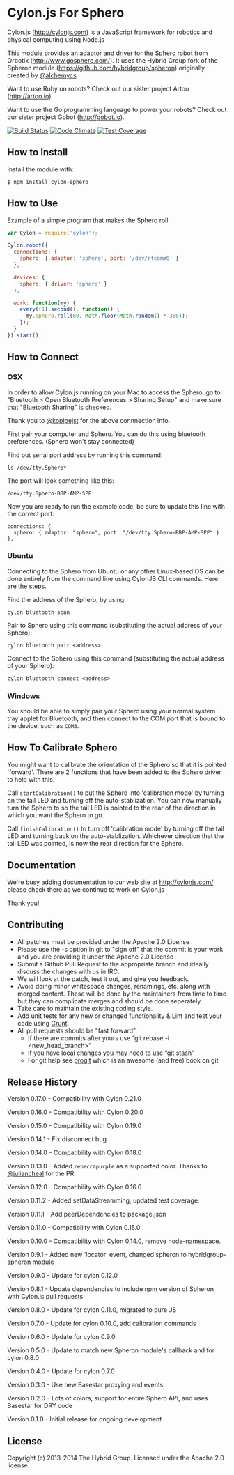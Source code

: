 # Cylon.js For Sphero

Cylon.js (http://cylonjs.com) is a JavaScript framework for robotics and physical computing using Node.js

This module provides an adaptor and driver for the Sphero robot from Orbotix (http://www.gosphero.com/). It uses the Hybrid Group fork of the Spheron module (https://github.com/hybridgroup/spheron) originally created by [@alchemycs](https://github.com/alchemycs)

Want to use Ruby on robots? Check out our sister project Artoo (http://artoo.io)

Want to use the Go programming language to power your robots? Check out our sister project Gobot (http://gobot.io).

[![Build Status](https://secure.travis-ci.org/hybridgroup/cylon-sphero.png?branch=master)](http://travis-ci.org/hybridgroup/cylon-sphero) [![Code Climate](https://codeclimate.com/github/hybridgroup/cylon-sphero/badges/gpa.svg)](https://codeclimate.com/github/hybridgroup/cylon-sphero) [![Test Coverage](https://codeclimate.com/github/hybridgroup/cylon-sphero/badges/coverage.svg)](https://codeclimate.com/github/hybridgroup/cylon-sphero)

## How to Install

Install the module with:

    $ npm install cylon-sphero

## How to Use

Example of a simple program that makes the Sphero roll.

```javascript
var Cylon = require('cylon');

Cylon.robot({
  connections: {
    sphero: { adaptor: 'sphero', port: '/dev/rfcomm0' }
  },

  devices: {
    sphero: { driver: 'sphero' }
  },

  work: function(my) {
    every((1).second(), function() {
      my.sphero.roll(60, Math.floor(Math.random() * 360));
    });
  }
}).start();
```

## How to Connect

### OSX

In order to allow Cylon.js running on your Mac to access the Sphero, go to "Bluetooth > Open Bluetooth Preferences > Sharing Setup" and make sure that "Bluetooth Sharing" is checked.

Thank you to [@kopipejst](https://github.com/kopipejst) for the above connnection info.

First pair your computer and Sphero. You can do this using bluetooth preferences. (Sphero won't stay connected)

Find out serial port address by running this command:

    ls /dev/tty.Sphero*

The port will look something like this:

    /dev/tty.Sphero-BBP-AMP-SPP

Now you are ready to run the example code, be sure to update this line with the correct port:

    connections: {
      sphero: { adaptor: "sphero", port: "/dev/tty.Sphero-BBP-AMP-SPP" }
    },

### Ubuntu

Connecting to the Sphero from Ubuntu or any other Linux-based OS can be done entirely from the command line
using CylonJS CLI commands. Here are the steps.

Find the address of the Sphero, by using:

    cylon bluetooth scan

Pair to Sphero using this command (substituting the actual address of your Sphero):

    cylon bluetooth pair <address>

Connect to the Sphero using this command (substituting the actual address of your Sphero):

    cylon bluetooth connect <address>

### Windows

You should be able to simply pair your Sphero using your normal system tray applet for Bluetooth, and then connect to the COM port that is bound to the device, such as `COM3`.

## How To Calibrate Sphero

You might want to calibrate the orientation of the Sphero so that it is pointed 'forward'. There are 2 functions that have been added to the Sphero driver to help with this.

Call `startCalibration()` to put the Sphero into 'calibration mode' by turning on the tail LED and turning off the auto-stablization. You can now manually turn the Sphero to so the tail LED is pointed to the rear of the direction in which you want the Sphero to go.

Call `finishCalibration()` to turn off 'calibration mode' by turning off the tail LED and turning back on the auto-stablization. Whichever direction that the tail LED was pointed, is now the rear direction for the Sphero.

## Documentation

We're busy adding documentation to our web site at http://cylonjs.com/ please check there as we continue to work on Cylon.js

Thank you!

## Contributing

* All patches must be provided under the Apache 2.0 License
* Please use the -s option in git to "sign off" that the commit is your work and you are providing it under the Apache 2.0 License
* Submit a Github Pull Request to the appropriate branch and ideally discuss the changes with us in IRC.
* We will look at the patch, test it out, and give you feedback.
* Avoid doing minor whitespace changes, renamings, etc. along with merged content. These will be done by the maintainers from time to time but they can complicate merges and should be done seperately.
* Take care to maintain the existing coding style.
* Add unit tests for any new or changed functionality & Lint and test your code using [Grunt](http://gruntjs.com/).
* All pull requests should be "fast forward"
  * If there are commits after yours use “git rebase -i <new_head_branch>”
  * If you have local changes you may need to use “git stash”
  * For git help see [progit](http://git-scm.com/book) which is an awesome (and free) book on git

## Release History

Version 0.17.0 - Compatibility with Cylon 0.21.0

Version 0.16.0 - Compatibility with Cylon 0.20.0

Version 0.15.0 - Compatibility with Cylon 0.19.0

Version 0.14.1 - Fix disconnect bug

Version 0.14.0 - Compatibility with Cylon 0.18.0

Version 0.13.0 - Added `rebeccapurple` as a supported color. Thanks to
                 [@juliancheal](https://github.com/juliancheal) for the PR.

Version 0.12.0 - Compatibility with Cylon 0.16.0

Version 0.11.2 - Added setDataStreamming, updated test coverage.

Version 0.11.1 - Add peerDependencies to package.json

Version 0.11.0 - Compatibility with Cylon 0.15.0

Version 0.10.0 - Compatibility with Cylon 0.14.0, remove node-namespace.

Version 0.9.1 - Added new 'locator' event, changed spheron to hybridgroup-spheron module

Version 0.9.0 - Update for cylon 0.12.0

Version 0.8.1 - Update dependencies to include npm version of Spheron with Cylon.js pull requests

Version 0.8.0 - Update for cylon 0.11.0, migrated to pure JS

Version 0.7.0 - Update for cylon 0.10.0, add calibration commands

Version 0.6.0 - Update for cylon 0.9.0

Version 0.5.0 - Update to match new Spheron module's callback and for cylon 0.8.0

Version 0.4.0 - Update for cylon 0.7.0

Version 0.3.0 - Use new Basestar proxying and events

Version 0.2.0 - Lots of colors, support for entire Sphero API, and uses Basestar for DRY code

Version 0.1.0 - Initial release for ongoing development

## License
Copyright (c) 2013-2014 The Hybrid Group. Licensed under the Apache 2.0 license.
